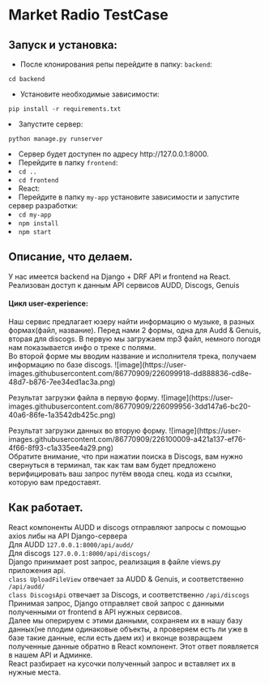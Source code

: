 
# Market Radio TestCase

## Запуск и установка:

<ul>
  <li>После клонирования репы перейдите в папку: <code>backend</code>:</li>
</ul>

<code>cd backend</code>

<ul> <li>Установите необходимые зависимости:</li> </ul>

  <code>pip install -r requirements.txt</code>
  
<li>Запустите сервер:</li>

  <code>python manage.py runserver</code>
  
<li>Сервер будет доступен по адресу http://127.0.0.1:8000.</li>

<li>Перейдите в папку <code>frontend</code>:</li>
  <li><code>cd ..</code></li>
  <li><code>cd frontend</code></li>
  
<li>React:</li>
<li>Перейдите в папку <code>my-app</code> установите зависимости и запустите сервер разработки:</li>

  <li><code>cd my-app</code></li>
  <li><code>npm install</code></li>
  <li><code>npm start</code></li>
  
  ## Описание, что делаем.
  
  <p>У нас имеется backend на Django + DRF API и frontend на React. <br>
  Реализован доступ к данным API сервисов AUDD, Discogs, Genuis <br>
  <h4>Цикл user-experience:<br></h4>
  Наш сервис предлагает юзеру найти информацию о музыке, в разных формах(файл, название).
  Перед нами 2 формы, одна для Audd & Genuis, вторая для discogs. В первую мы загружаем mp3 файл, немного погодя нам показывается инфо о треке с полями.<br>
  Во второй форме мы вводим название и исполнителя трека, получаем информацию по базе discogs.
  ![image](https://user-images.githubusercontent.com/86770909/226099918-dd888836-cd8e-48d7-b876-7ee34ed1ac3a.png)</p>
<p>Результат загрузки файла в первую форму. ![image](https://user-images.githubusercontent.com/86770909/226099956-3dd147a6-bc20-40a6-86fe-1a3542db425c.png)<br></p>
Результат загрузки данных во вторую форму. ![image](https://user-images.githubusercontent.com/86770909/226100009-a421a137-ef76-4f66-8f93-c1a335ee4a29.png)<br>
Обратите внимание, что при нажатии поиска в Discogs, вам нужно свернуться в терминал, так как там вам будет предложено верифицировать ваш запрос путём ввода спец. кода из ссылки, которую вам предоставят.
  
  ## Как работает.
  
  <p>React компоненты AUDD и discogs отправляют запросы с помощью axios либы на API Django-сервера<br>
  Для AUDD <code>127.0.0.1:8000/api/audd/</code><br>
  Для discogs <code>127.0.0.1:8000/api/discogs/</code><br>
  Django принимает post запрос, реализация в файле views.py приложения api.<br>
  <code>class UploadFileView</code> отвечает за AUDD & Genuis, и соответственно <code>/api/audd/</code><br>
  <code>class DiscogsApi</code> отвечает за Discogs, и соответственно <code>/api/discogs</code><br>
  Принимая запрос, Django отправляет свой запрос с данными полученными от frontend в API нужных сервисов.<br>
  Далее мы оперируем с этими данными, сохраняем их в нашу базу данных(не плодим одинаковые объекты, а проверяем есть ли уже в базе такие данные, если есть даем их) и вконце возвращаем полученные данные обратно в React компонент. Этот ответ появляется в нашем API и Админке.<br>
  React разбирает на кусочки полученный запрос и вставляет их в нужные места.</p>
  
